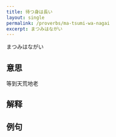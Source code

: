 ```yaml
---
title: 待つ身は長い
layout: single
permalink: /proverbs/ma-tsumi-wa-nagai
excerpt: まつみはながい
---
```


まつみはながい

## 意思

等到天荒地老

## 解释

## 例句

